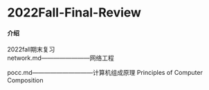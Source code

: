 # 2022Fall-Final-Review

#### 介绍
2022fall期末复习<br>
network.md————————网络工程

pocc.md——————————计算机组成原理 Principles of Computer Composition